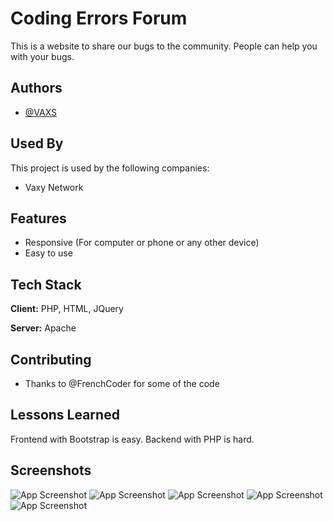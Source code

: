 
# Coding Errors Forum

This is a website to share our bugs to the community. People can help you with your bugs.


## Authors

- [@VAXS](https://www.github.com/vaxs02)


## Used By

This project is used by the following companies:

- Vaxy Network


## Features

- Responsive (For computer or phone or any other device)
- Easy to use
## Tech Stack

**Client:** PHP, HTML, JQuery

**Server:** Apache


## Contributing

- Thanks to @FrenchCoder for some of the code


## Lessons Learned

Frontend with Bootstrap is easy. Backend with PHP is hard.


## Screenshots

![App Screenshot]([https://zupimages.net/up/23/21/as58.png](https://zupimages.net/up/23/22/i2lu.png))
![App Screenshot]([https://zupimages.net/up/23/21/ukh1.png](https://zupimages.net/up/23/22/s1oo.png))
![App Screenshot](https://zupimages.net/up/23/22/8w3f.png)
![App Screenshot](https://zupimages.net/up/23/22/izrd.png)
![App Screenshot](https://zupimages.net/up/23/22/202b.png)
